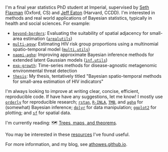 I'm a final year statistics PhD student at Imperial, supervised by [Seth Flaxman](https://www.cs.ox.ac.uk/people/seth.flaxman/) (Oxford, CS) and [Jeff Eaton](https://ccdd.hsph.harvard.edu/people/jeff-eaton/) (Harvard, CCDD).
I'm interested in methods and real world applications of Bayesian statistics, typically in health and social sciences.
For example:

* [`beyond-borders`](https://github.com/athowes/beyond-borders): Evaluating the suitability of spatial adjacency for small-area estimation ([`arealutils`](https://github.com/athowes/arealutils))
* [`multi-agyw`](https://github.com/athowes/multi-agyw): Estimating HIV risk group proportions using a multinomial spatio-temporal model ([`multi.utils`](https://github.com/athowes/multi.utils))
* [`naomi-aghq`](https://github.com/athowes/naomi-aghq): Improving approximate Bayesian inference methods for extended latent Gaussian models ([`inf.utils`](https://github.com/athowes/inf.utils))
* [`exp-growth`](https://github.com/athowes/exp-growth): Time-series methods for disease-agnostic metagenomic environmental threat detection
* [`thesis`](https://github.com/athowes/thesis): My thesis, tentatively titled "Bayesian spatio-temporal methods for small-area estimation of HIV indicators"

I'm always looking to improve at writing clear, concise, efficient, reproducible code.
If have have any suggestions, let me know!
I mostly use [`orderly`](https://github.com/vimc/orderly) for reproducible research; [`rstan`](https://mc-stan.org/), [`R-INLA`](https://www.r-inla.org/), [`TMB`](https://kaskr.github.io/adcomp/Introduction.html), and [`aghq`](https://github.com/awstringer1/aghq) for (somewhat) Bayesian inference; [`dplyr`](https://dplyr.tidyverse.org/) for data manipulation; [`ggplot2`](https://ggplot2.tidyverse.org/) for plotting; and [`sf`](https://r-spatial.github.io/sf/) for spatial data.

I'm currently reading: :world_map: [Trees, maps, and theorems](https://www.principiae.be/X0100.php).

You may be interested in these [resources](https://github.com/athowes/resources) I've found useful.

For more information, and my blog, see [athowes.github.io](https://athowes.github.io/).
